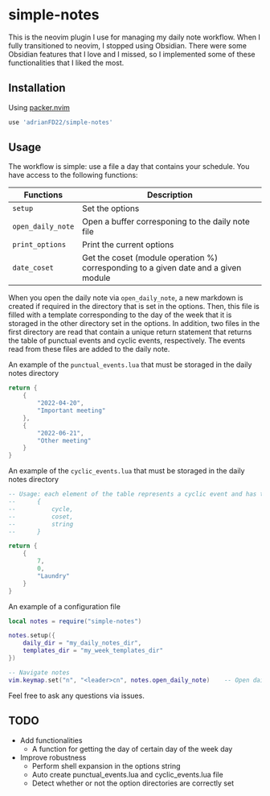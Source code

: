 
# simple-notes

This is the neovim plugin I use for managing my daily note workflow. When I fully transitioned to neovim, I stopped using Obsidian. There were some Obsidian features that I love and I missed, so I implemented some of these functionalities that I liked the most.


## Installation

Using [packer.nvim](https://github.com/wbthomason/packer.nvim)

```lua
use 'adrianFD22/simple-notes'
```


## Usage

The workflow is simple: use a file a day that contains your schedule. You have access to the following functions:

| Functions         | Description                                                                         |
|-------------------|-------------------------------------------------------------------------------------|
| `setup`           | Set the options                                                                     |
| `open_daily_note` | Open a buffer corresponing to the daily note file                                   |
| `print_options`   | Print the current options                                                           |
| `date_coset`      | Get the coset (module operation %) corresponding to a given date and a given module |

When you open the daily note via `open_daily_note`, a new markdown is created if required in the directory that is set in the options. Then, this file is filled with a template corresponding to the day of the week that it is storaged in the other directory set in the options. In addition, two files in the first directory are read that contain a unique return statement that returns the table of punctual events and cyclic events, respectively. The events read from these files are added to the daily note.

An example of the `punctual_events.lua` that must be storaged in the daily notes directory
```lua
return {
    {
        "2022-04-20",
        "Important meeting"
    },
    {
        "2022-06-21",
        "Other meeting"
    }
}
```

An example of the `cyclic_events.lua` that must be storaged in the daily notes directory
```lua
-- Usage: each element of the table represents a cyclic event and has the following format:
--      {
--          cycle,
--          coset,
--          string
--      }

return {
    {
        7,
        0,
        "Laundry"
    }
}

```

An example of a configuration file
```lua
local notes = require("simple-notes")

notes.setup({
    daily_dir = "my_daily_notes_dir",
    templates_dir = "my_week_templates_dir"
})

-- Navigate notes
vim.keymap.set("n", "<leader>cn", notes.open_daily_note)	-- Open daily note
```

Feel free to ask any questions via issues.


## TODO

- Add functionalities
    - A function for getting the day of certain day of the week day
- Improve robustness
    - Perform shell expansion in the options string
    - Auto create punctual_events.lua and cyclic_events.lua file
    - Detect whether or not the option directories are correctly set
